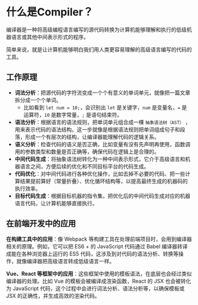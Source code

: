 # 什么是Compiler？

编译器是一种将高级编程语言编写的源代码转换为计算机能够理解和执行的低级机器语言或其他中间表示形式的程序。

简单来说，就是让计算机能够明白我们用人类更容易理解的高级语言编写的代码的工具。

## 工作原理

- **词法分析**：把源代码的字符流变成一个个有意义的单词单元，就像把一篇文章拆分成一个个单词。
  - 比如看到 `let num = 10;`，会识别出 `let` 是关键字，`num` 是变量名，`=` 是运算符，`10` 是数字常量，`;` 是语句结束符。
- **语法分析**：根据语言的语法规则，把单词单元组合成一棵 `抽象语法树（AST）` ，用来表示代码的语法结构。这一步就像是根据语法规则把单词组成句子和段落，形成一个有层次的结构，让编译器能理解代码的逻辑关系。
- **语义分析**：检查代码的语义是否正确，比如变量有没有先声明再使用，函数调用的参数类型和数量是否正确等，确保代码在逻辑上是合理的。
- **中间代码生成**：将抽象语法树转化为一种中间表示形式，它介于高级语言和机器语言之间，方便后续的优化和不同目标平台的代码生成。
- **代码优化**：对中间代码进行各种优化操作，比如去掉不必要的代码、把一些计算结果提前算好（常量折叠）、优化循环结构等，以提高最终生成的机器码的执行效率。
- **目标代码生成**：根据目标机器的指令集，把优化后的中间代码生成对应的机器语言代码，让计算机能够直接执行。

## 在前端开发中的应用

**在构建工具中的应用**：像 Webpack 等构建工具在处理前端项目时，会用到编译器相关的原理。例如，它可以把 ES6 + 的 JavaScript 代码通过 Babel 编译器转译成能在各种浏览器上运行的 ES5 代码，这涉及到对代码的语法分析、转换等操作，就像编译器把高级语言转成低级语言一样。

**Vue、React 等框架中的应用**：这些框架中使用的模板语法，在底层也会经过类似编译器的处理。比如 Vue 的模板会被编译成渲染函数，React 的 JSX 也会被转化为 JavaScript 代码，这个过程中会进行词法分析、语法分析等，以确保模板或 JSX 的正确性，并生成高效的渲染代码。
